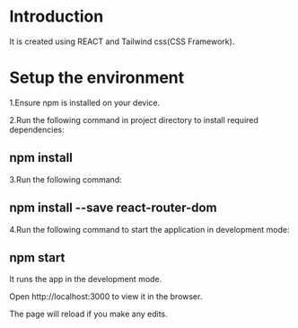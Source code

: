 # Introduction

It is created using REACT and Tailwind css(CSS Framework).

# Setup the environment

1.Ensure npm is installed on your device.

2.Run the following command in project directory to install required dependencies:

## npm install

3.Run the following command:

## npm install --save react-router-dom

4.Run the following command to start the application in development mode:

## npm start

It runs the app in the development mode.

Open http://localhost:3000 to view it in the browser.

The page will reload if you make any edits.
